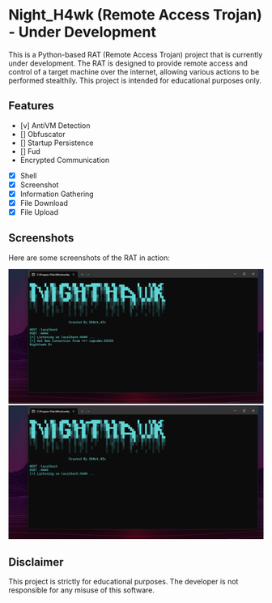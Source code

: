 # Night_H4wk (Remote Access Trojan) - Under Development

This is a Python-based RAT (Remote Access Trojan) project that is currently under development. The RAT is designed to provide remote access and control of a target machine over the internet, allowing various actions to be performed stealthily. This project is intended for educational purposes only.

## Features

- [v] AntiVM Detection
- [] Obfuscator
- [] Startup Persistence
- [] Fud
- Encrypted Communication
- [x] Shell
- [x] Screenshot
- [x] Information Gathering
- [x] File Download
- [x] File Upload

## Screenshots

Here are some screenshots of the RAT in action:

![Screenshot 1](Screenshot1.png)
![Screenshot 2](Screenshot.png)

## Disclaimer

This project is strictly for educational purposes. The developer is not responsible for any misuse of this software.


